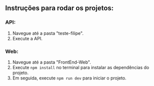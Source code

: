 ## Instruções para rodar os projetos:

### API:
1. Navegue até a pasta "teste-filipe".
2. Execute a API.

### Web:
1. Navegue até a pasta "FrontEnd-Web".
2. Execute `npm install` no terminal para instalar as dependências do projeto.
3. Em seguida, execute `npm run dev` para iniciar o projeto.

